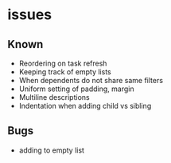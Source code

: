 # issues

## Known

- Reordering on task refresh
- Keeping track of empty lists
- When dependents do not share same filters
- Uniform setting of padding, margin
- Multiline descriptions
- Indentation when adding child vs sibling

## Bugs

- adding to empty list
